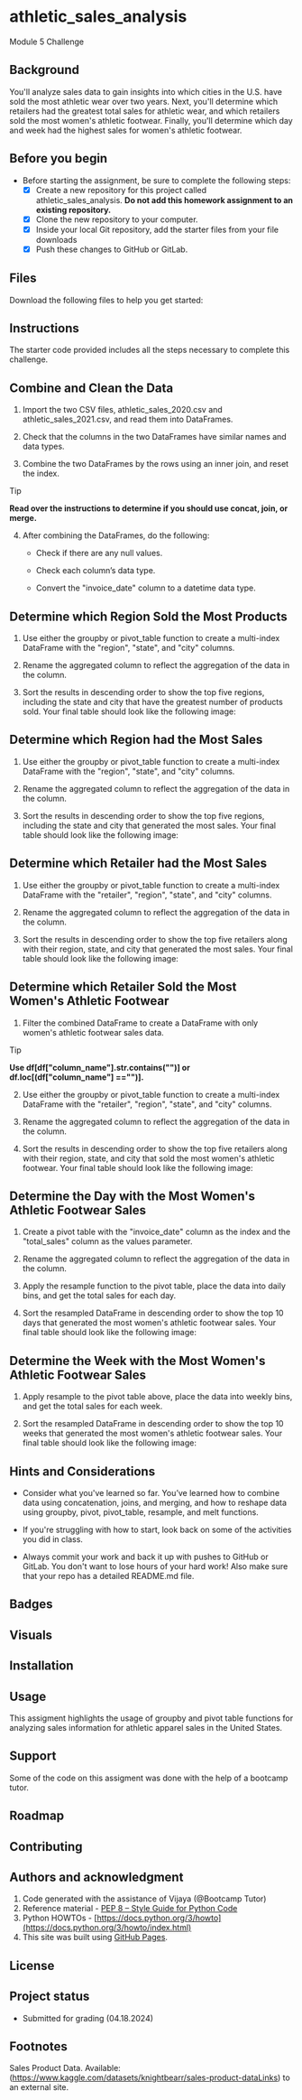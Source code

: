 # athletic_sales_analysis
Module 5 Challenge

## Background
You'll analyze sales data to gain insights into which cities in the U.S. have sold the most athletic wear over two years. Next, you'll determine which retailers had the greatest total sales for athletic wear, and which retailers sold the most women's athletic footwear. Finally, you'll determine which day and week had the highest sales for women's athletic footwear.

## Before you begin
- Before starting the assignment, be sure to complete the following steps:
   - [x] Create a new repository for this project called athletic_sales_analysis. **Do not add this homework assignment to an existing repository.**
   - [x] Clone the new repository to your computer.
   - [x] Inside your local Git repository, add the starter files from your file downloads
   - [x] Push these changes to GitHub or GitLab.

## Files
Download the following files to help you get started:

## Instructions
The starter code provided includes all the steps necessary to complete this challenge.
## Combine and Clean the Data
1.  Import the two CSV files, athletic_sales_2020.csv and athletic_sales_2021.csv, and read them into DataFrames.

2.  Check that the columns in the two DataFrames have similar names and data types.

3. Combine the two DataFrames by the rows using an inner join, and reset the index.

> [!TIP]
> **Read over the instructions to determine if you should use concat, join, or merge.**

4. After combining the DataFrames, do the following:

    - Check if there are any null values.

    - Check each column’s data type.

    - Convert the "invoice_date" column to a datetime data type.


## Determine which Region Sold the Most Products
1. Use either the groupby or pivot_table function to create a multi-index DataFrame with the "region", "state", and "city" columns.

2. Rename the aggregated column to reflect the aggregation of the data in the column.

3. Sort the results in descending order to show the top five regions, including the state and city that have the greatest number of products sold. Your final table should look like the following image:


## Determine which Region had the Most Sales
1. Use either the groupby or pivot_table function to create a multi-index DataFrame with the "region", "state", and "city" columns.

2. Rename the aggregated column to reflect the aggregation of the data in the column.

3. Sort the results in descending order to show the top five regions, including the state and city that generated the most sales. Your final table should look like the following image:

## Determine which Retailer had the Most Sales
1. Use either the groupby or pivot_table function to create a multi-index DataFrame with the "retailer", "region", "state", and "city" columns.

2. Rename the aggregated column to reflect the aggregation of the data in the column.

3. Sort the results in descending order to show the top five retailers along with their region, state, and city that generated the most sales. Your final table should look like the following image:

## Determine which Retailer Sold the Most Women's Athletic Footwear
1. Filter the combined DataFrame to create a DataFrame with only women's athletic footwear sales data.

> [!TIP]
> **Use df[df["column_name"].str.contains("<value>")] or df.loc[(df["column_name"] =="<value>")].**

2. Use either the groupby or pivot_table function to create a multi-index DataFrame with the "retailer", "region", "state", and "city" columns.

3. Rename the aggregated column to reflect the aggregation of the data in the column.

4. Sort the results in descending order to show the top five retailers along with their region, state, and city that sold the most women's athletic footwear. Your final table should look like the following image:

## Determine the Day with the Most Women's Athletic Footwear Sales
1. Create a pivot table with the "invoice_date" column as the index and the "total_sales" column as the values parameter.

2. Rename the aggregated column to reflect the aggregation of the data in the column.

3. Apply the resample function to the pivot table, place the data into daily bins, and get the total sales for each day.

4. Sort the resampled DataFrame in descending order to show the top 10 days that generated the most women's athletic footwear sales. Your final table should look like the following image:

## Determine the Week with the Most Women's Athletic Footwear Sales
1. Apply resample to the pivot table above, place the data into weekly bins, and get the total sales for each week.

2. Sort the resampled DataFrame in descending order to show the top 10 weeks that generated the most women's athletic footwear sales. Your final table should look like the following image:

## Hints and Considerations
- Consider what you've learned so far. You’ve learned how to combine data using concatenation, joins, and merging, and how to reshape data using groupby, pivot, pivot_table, resample, and melt functions.

- If you're struggling with how to start, look back on some of the activities you did in class.

- Always commit your work and back it up with pushes to GitHub or GitLab. You don't want to lose hours of your hard work! Also make sure that your repo has a detailed README.md file.

## Badges

## Visuals

## Installation

## Usage
This assigment highlights the usage of groupby and pivot table functions for analyzing sales information for athletic apparel sales in the United States.

## Support
Some of the code on this assigment was done with the help of a bootcamp tutor.

## Roadmap

## Contributing

## Authors and acknowledgment
1. Code generated with the assistance of Vijaya (@Bootcamp Tutor)
2. Reference material - [PEP 8 – Style Guide for Python Code](https://peps.python.org/pep-0008/)
3. Python HOWTOs - [https://docs.python.org/3/howto](https://docs.python.org/3/howto/index.html)
4. This site was built using [GitHub Pages](https://pages.github.com/).

## License


## Project status
- Submitted for grading (04.18.2024)

## Footnotes
Sales Product Data. Available: (https://www.kaggle.com/datasets/knightbearr/sales-product-dataLinks) to an external site.